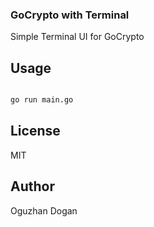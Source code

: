 ### GoCrypto with Terminal

Simple Terminal UI for GoCrypto

## Usage

```bash

go run main.go

```

## License

MIT

## Author

Oguzhan Dogan




